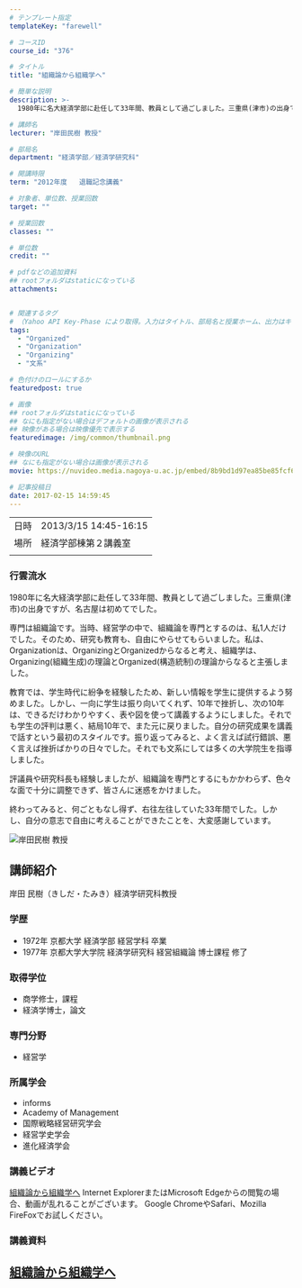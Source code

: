 ```yaml
---
# テンプレート指定
templateKey: "farewell"

# コースID
course_id: "376"

# タイトル
title: "組織論から組織学へ"

# 簡単な説明
description: >-
  1980年に名大経済学部に赴任して33年間、教員として過ごしました。三重県(津市)の出身ですが、名古屋は初めてでした。専門は組織論です。当時、経営学の中で、組織論を専門とするのは、私1人だけでした。そのため、研究も教育も、自由にやらせてもらいました。私は、Organizationは、OrganizingとOrganizedからなると考え、組織学は、 Organizing(組織生成)の理論と ....

# 講師名
lecturer: "岸田民樹 教授"

# 部局名
department: "経済学部／経済学研究科"

# 開講時限
term: "2012年度	退職記念講義"

# 対象者、単位数、授業回数
target: ""

# 授業回数
classes: ""

# 単位数
credit: ""

# pdfなどの追加資料
## rootフォルダはstaticになっている
attachments:


# 関連するタグ
# （Yahoo API Key-Phase により取得。入力はタイトル、部局名と授業ホーム、出力はキーフレーズ（tags））
tags:
  - "Organized"
  - "Organization"
  - "Organizing"
  - "文系"

# 色付けのロールにするか
featuredpost: true

# 画像
## rootフォルダはstaticになっている
## なにも指定がない場合はデフォルトの画像が表示される
## 映像がある場合は映像優先で表示する
featuredimage: /img/common/thumbnail.png

# 映像のURL
## なにも指定がない場合は画像が表示される
movie: https://nuvideo.media.nagoya-u.ac.jp/embed/8b9bd1d97ea85be85fcf67387df23f8540b93449

# 記事投稿日
date: 2017-02-15 14:59:45
---
```


|   |   |
|---|---|
| 日時 | 2013/3/15  14:45-16:15 |
| 場所 | 経済学部棟第２講義室 |
|   |   |


### 行雲流水

1980年に名大経済学部に赴任して33年間、教員として過ごしました。三重県(津市)の出身ですが、名古屋は初めてでした。

専門は組織論です。当時、経営学の中で、組織論を専門とするのは、私1人だけでした。そのため、研究も教育も、自由にやらせてもらいました。私は、Organizationは、OrganizingとOrganizedからなると考え、組織学は、 Organizing(組織生成)の理論とOrganized(構造統制)の理論からなると主張しました。

教育では、学生時代に紛争を経験したため、新しい情報を学生に提供するよう努めました。しかし、一向に学生は振り向いてくれず、10年で挫折し、次の10年は、できるだけわかりやすく、表や図を使って講義するようにしました。それでも学生の評判は悪く、結局10年で、また元に戻りました。自分の研究成果を講義で話すという最初のスタイルです。振り返ってみると、よく言えば試行錯誤、悪く言えば挫折ばかりの日々でした。それでも文系にしては多くの大学院生を指導しました。

評議員や研究科長も経験しましたが、組織論を専門とするにもかかわらず、色々な面で十分に調整できず、皆さんに迷惑をかけました。

終わってみると、何ごともなし得ず、右往左往していた33年間でした。しかし、自分の意志で自由に考えることができたことを、大変感謝しています。


![岸田民樹 教授](https://ocw.nagoya-u.jp/files/376/s_H24kishida_facephoto.jpg) 

## 講師紹介

岸田 民樹（きしだ・たみき）経済学研究科教授

### 学歴

* 1972年 京都大学 経済学部 経営学科 卒業
* 1977年 京都大学大学院 経済学研究科 経営組織論 博士課程 修了

### 取得学位

* 商学修士，課程
* 経済学博士，論文

### 専門分野

* 経営学

### 所属学会

* informs
* Academy of Management
* 国際戦略経営研究学会
* 経営学史学会
* 進化経済学会


### 講義ビデオ

<a href="https://nuvideo.media.nagoya-u.ac.jp/embed/6dbeef9a4f22e2b66ed35495b8043209f18fa905" target="blank">組織論から組織学へ</a>
Internet ExplorerまたはMicrosoft Edgeからの閲覧の場合、動画が乱れることがございます。
Google ChromeやSafari、Mozilla FireFoxでお試しください。

### 講義資料

[組織論から組織学へ](https://ocw.nagoya-u.jp/files/376/H24kishidaLL_materials.pdf) 
-----